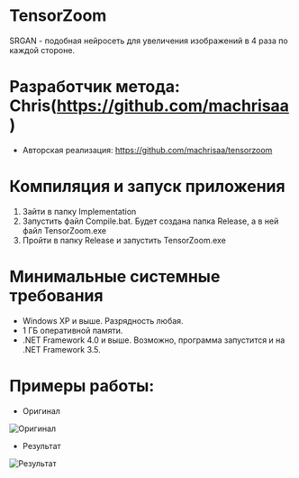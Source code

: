 # TensorZoom
SRGAN - подобная нейросеть для увеличения изображений в 4 раза по каждой стороне.

# Разработчик метода: Chris(https://github.com/machrisaa)
* Авторская реализация: https://github.com/machrisaa/tensorzoom

# Компиляция и запуск приложения
1. Зайти в папку Implementation
2. Запустить файл Compile.bat. Будет создана папка Release, а в ней файл TensorZoom.exe
3. Пройти в папку Release и запустить TensorZoom.exe

# Минимальные системные требования
* Windows XP и выше. Разрядность любая.
* 1 ГБ оперативной памяти.
* .NET Framework 4.0 и выше. Возможно, программа запустится и на .NET Framework 3.5.

# Примеры работы:

* Оригинал

![Оригинал](https://github.com/ColorfulSoft/StyleTransfer-Colorization-SuperResolution/blob/Russian/Enhancing/TensorZoom/Examples/Kryukovo.jpg)

* Результат

![Результат](https://github.com/ColorfulSoft/StyleTransfer-Colorization-SuperResolution/blob/Russian/Enhancing/TensorZoom/Examples/Result.jpg)
